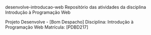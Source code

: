 desenvolve-introducao-web
Repositório das atividades da disciplina Introdução à Programação Web

Projeto Desenvolve - [Bom Despacho]
Disciplina: Introdução à Programação Web
Matrícula: [PDBD217]

